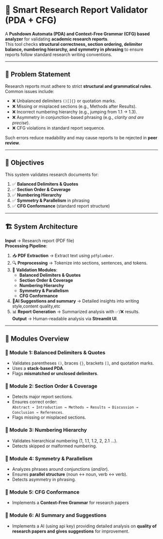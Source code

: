 # 📑 Smart Research Report Validator (PDA + CFG)

A **Pushdown Automata (PDA) and Context-Free Grammar (CFG) based analyzer** for validating **academic research reports**.  
This tool checks **structural correctness, section ordering, delimiter balance, numbering hierarchy, and symmetry in phrasing** to ensure reports follow standard research writing conventions.

---

## 🎯 Problem Statement
Research reports must adhere to strict **structural and grammatical rules**.  
Common issues include:
- ❌ Unbalanced delimiters `()[]{}` or quotation marks.
- ❌ Missing or misplaced sections (e.g., Methods after Results).
- ❌ Incorrect numbering hierarchy (e.g., jumping from 1.1 → 1.3).
- ❌ Asymmetry in conjunction-based phrasing (e.g., *clarity and are precise*).
- ❌ CFG violations in standard report sequence.

Such errors reduce readability and may cause reports to be rejected in **peer review**.

---

## 🧠 Objectives
This system validates research documents for:
1. ✅ **Balanced Delimiters & Quotes**  
2. ✅ **Section Order & Coverage**  
3. ✅ **Numbering Hierarchy**  
4. ✅ **Symmetry & Parallelism** in phrasing  
5. ✅ **CFG Conformance** (standard report structure)  

---

## 🏗️ System Architecture

**Input** → Research report (PDF file)  
**Processing Pipeline**:
1. 📥 **PDF Extraction** → Extract text using `pdfplumber`.  
2. 🔍 **Preprocessing** → Tokenize into sections, sentences, and tokens.  
3. 🧩 **Validation Modules**:
   - **Balanced Delimiters & Quotes**
   - **Section Order & Coverage**
   - **Numbering Hierarchy**
   - **Symmetry & Parallelism**
   - **CFG Conformance**
4. 🔎**AI Suggestions and summary** → Detailed insights into writing style,content quality,etc
5. 📊 **Report Generation** → Summarized analysis with ✅/❌ results.  
**Output** → Human-readable analysis via **Streamlit UI**.

---

## 🧩 Modules Overview

### 🔹 Module 1: Balanced Delimiters & Quotes
- Validates parentheses `()`, braces `{}`, brackets `[]`, and quotation marks.  
- Uses a **stack-based PDA**.  
- Flags **mismatched or unclosed delimiters**.

### 🔹 Module 2: Section Order & Coverage
- Detects major report sections.  
- Ensures correct order:  
  `Abstract → Introduction → Methods → Results → Discussion → Conclusion → References`.  
- Flags missing or misplaced sections.

### 🔹 Module 3: Numbering Hierarchy
- Validates hierarchical numbering (1, 1.1, 1.2, 2, 2.1 …).  
- Detects skipped or malformed numbering.

### 🔹 Module 4: Symmetry & Parallelism
- Analyzes phrases around conjunctions (*and/or*).  
- Ensures **parallel structure** (noun ↔ noun, verb ↔ verb).  
- Detects asymmetry in phrasing.

### 🔹 Module 5: CFG Conformance
- Implements a **Context-Free Grammar** for research papers

### 🔹 Module 6: AI Summary and Suggestions
- Implements a AI (using api key) providing detailed analysis on **quality of research papers and gives suggestions** for improvement.

